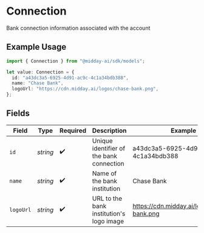# Connection

Bank connection information associated with the account

## Example Usage

```typescript
import { Connection } from "@midday-ai/sdk/models";

let value: Connection = {
  id: "a43dc3a5-6925-4d91-ac9c-4c1a34bdb388",
  name: "Chase Bank",
  logoUrl: "https://cdn.midday.ai/logos/chase-bank.png",
};
```

## Fields

| Field                                      | Type                                       | Required                                   | Description                                | Example                                    |
| ------------------------------------------ | ------------------------------------------ | ------------------------------------------ | ------------------------------------------ | ------------------------------------------ |
| `id`                                       | *string*                                   | :heavy_check_mark:                         | Unique identifier of the bank connection   | a43dc3a5-6925-4d91-ac9c-4c1a34bdb388       |
| `name`                                     | *string*                                   | :heavy_check_mark:                         | Name of the bank institution               | Chase Bank                                 |
| `logoUrl`                                  | *string*                                   | :heavy_check_mark:                         | URL to the bank institution's logo image   | https://cdn.midday.ai/logos/chase-bank.png |